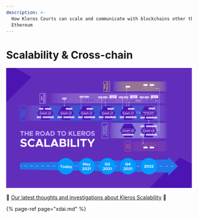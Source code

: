 ```yaml
---
description: >-
  How Kleros Courts can scale and communicate with blockchains other than
  Ethereum
---
```


# Scalability & Cross-chain

![](../../.gitbook/assets/scalability-roadmap-2-.png)

🔎 [Our latest thoughts and investigations about Kleros Scalability](%20https://blog.kleros.io/ethereum-scalability-and-kleros/) 🔎

{% page-ref page="xdai.md" %}



